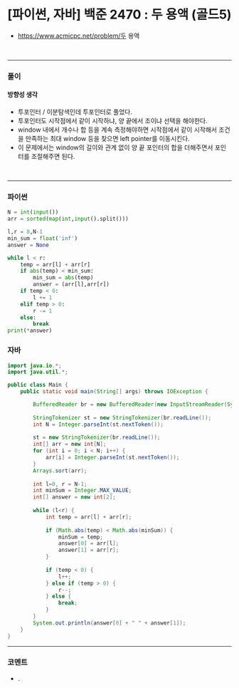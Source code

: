 # [파이썬, 자바] 백준 2470 : 두 용액 (골드5)
* https://www.acmicpc.net/problem/두 용액
<br>


---

### **풀이**

#### **방향성 생각**
* 투포인터 / 이분탐색인데 투포인터로 풀었다.
* 투포인터도 시작점에서 같이 시작하냐, 양 끝에서 조이냐 선택을 해야한다.
* window 내에서 개수나 합 등을 계속 측정해야하면 시작점에서 같이 시작해서 조건을 만족하는 최대 window 등을 찾으면 left pointer를 이동시킨다.
* 이 문제에서는 window의 길이와 관계 없이 양 끝 포인터의 합을 더해주면서 포인터를 조절해주면 된다.

<br>

---

### **파이썬**
```python
N = int(input())
arr = sorted(map(int,input().split()))

l,r = 0,N-1
min_sum = float('inf')
answer = None

while l < r:
    temp = arr[l] + arr[r]
    if abs(temp) < min_sum:
        min_sum = abs(temp)
        answer = (arr[l],arr[r])
    if temp < 0:
        l += 1
    elif temp > 0:
        r -= 1
    else:
        break
print(*answer)
```

### **자바**
```java
import java.io.*;
import java.util.*;

public class Main {
    public static void main(String[] args) throws IOException {

        BufferedReader br = new BufferedReader(new InputStreamReader(System.in));
        
        StringTokenizer st = new StringTokenizer(br.readLine());
        int N = Integer.parseInt(st.nextToken());
        
        st = new StringTokenizer(br.readLine());
        int[] arr = new int[N];
        for (int i = 0; i < N; i++) {
            arr[i] = Integer.parseInt(st.nextToken());
        }
        Arrays.sort(arr);
        
        int l=0, r = N-1;
        int minSum = Integer.MAX_VALUE;
        int[] answer = new int[2];
        
        while (l<r) {
            int temp = arr[l] + arr[r];
            
            if (Math.abs(temp) < Math.abs(minSum)) {
                minSum = temp;
                answer[0] = arr[l];
                answer[1] = arr[r];
            }
            
            if (temp < 0) {
                l++;
            } else if (temp > 0) {
                r--;
            } else {
                break;
            }
        }
        System.out.println(answer[0] + " " + answer[1]);
    }
}
```

---

### **코멘트**

* .